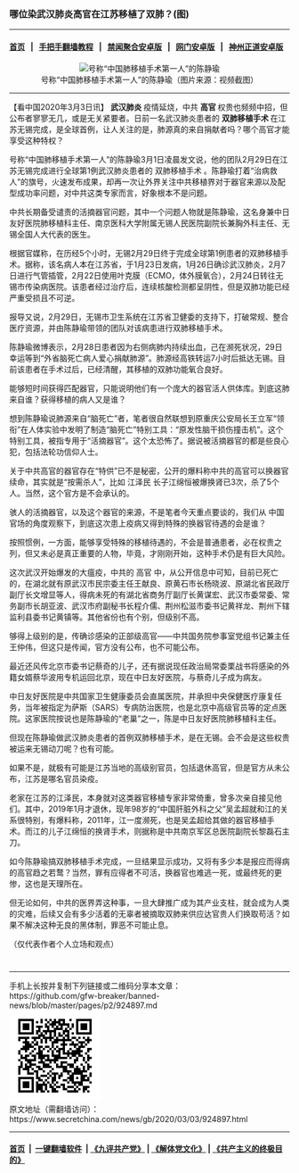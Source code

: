 ### 哪位染武汉肺炎高官在江苏移植了双肺？(图)
------------------------

#### [首页](https://github.com/gfw-breaker/banned-news/blob/master/README.md) &nbsp;&nbsp;|&nbsp;&nbsp; [手把手翻墙教程](https://github.com/gfw-breaker/guides/wiki) &nbsp;&nbsp;|&nbsp;&nbsp; [禁闻聚合安卓版](https://github.com/gfw-breaker/bn-android) &nbsp;&nbsp;|&nbsp;&nbsp; [网门安卓版](https://github.com/oGate2/oGate) &nbsp;&nbsp;|&nbsp;&nbsp; [神州正道安卓版](https://github.com/SzzdOgate/update) 



<div class="article_right" style="fone-color:#000">
 <p style="text-align:center">
  <img alt="号称“中国肺移植手术第一人”的陈静瑜" src="//img3.secretchina.com/pic/2020/3-2/p2639481a124670829-ss.jpg" style="height:338px; width:600px"/>
  <br>
   号称“中国肺移植手术第一人”的陈静瑜（图片来源：视频截图）
   <span id="hideid" name="hideid" style="color:red;display:none;">
    <span href="https://www.secretchina.com">
    </span>
   </span>
  </br>
 </p>
 <div id="txt-mid1-t21-2017">
  

---


  </div>
 </div>
 <p>
  【看中国2020年3月3日讯】
  <strong>
   <span href="https://www.secretchina.com/news/gb/tag/武汉肺炎" target="_blank">
    武汉肺炎
   </span>
  </strong>
  疫情延烧，中共
  <strong>
   高官
  </strong>
  权贵也频频中招，但公布者寥寥无几，或是无关紧要者。日前一名武汉肺炎患者的
  <strong>
   双肺移植手术
  </strong>
  在江苏无锡完成，是全球首例，让人关注的是，肺源真的来自捐献者吗？哪个高官才能享受这种特权？
  <span id="hideid" name="hideid" style="color:red;display:none;">
   <span href="https://www.secretchina.com">
   </span>
  </span>
 </p>
 <p>
  号称“中国肺移植手术第一人”的陈静瑜3月1日凌晨发文说，他的团队2月29日在江苏无锡完成进行全球第1例武汉肺炎患者的
  <span href="https://www.secretchina.com/news/gb/tag/双肺移植手术" target="_blank">
   双肺移植手术
  </span>
  。陈静瑜打着“治病救人”的旗号，火速发布成果，却再一次让外界关注中共移植界对于器官来源以及配型成功率问题，对中共这类专家而言，好象根本不是问题。
 </p>
 <p>
  中共长期备受谴责的活摘器官问题，其中一个问题人物就是陈静瑜，这名身兼中日友好医院肺移植科主任、南京医科大学附属无锡人民医院副院长兼胸外科主任、无锡全国人大代表的医生。
 </p>
 <p>
  根据官媒称，在历经5个小时，无锡2月29日终于完成全球第1例患者的双肺移植手术。据称，该名病人本在江苏省，于1月23日发病，1月26日确诊武汉肺炎，2月7日进行气管插管，2月22日使用叶克膜（ECMO，体外膜氧合），2月24日转往无锡市传染病医院。该患者经过治疗后，连续核酸检测都呈阴性，但是双肺功能已经严重受损且不可逆。
 </p>
 <p>
  报导又说，2月29日，无锡市卫生系统在江苏省卫健委的支持下，打破常规、整合医疗资源，并由陈静瑜带领的团队对该病患进行双肺移植手术。
 </p>
 <p>
  陈静瑜微博表示，2月28日患者因为右侧病肺内持续出血，己在濒死状况，29日幸运等到“外省脑死亡病人爱心捐献肺源”。肺源经高铁转运7小时后抵达无锡。目前该患者在手术过后，已经清醒，其移植的双肺功能氧合良好。
 </p>
 <p>
  能够短时间获得匹配器官，只能说明他们有一个庞大的器官活人供体库。到底这肺来自谁？获得移植的病人又是谁？
 </p>
 <p>
  想到陈静瑜说肺源来自“脑死亡”者，笔者很自然联想到原重庆公安局长王立军“领衔”在人体实验中发明了制造“脑死亡”特别工具：“原发性脑干损伤撞击机”。这个特别工具，被指专用于“活摘器官”。这个太恐怖了。据说被活摘器官的都是些良心犯，包括法轮功信仰人士。
 </p>
 <p>
  关于中共高官的器官存在“特供”已不是秘密，公开的爆料称中共的高官可以换器官续命，其实就是“按需杀人”，比如
  <span href="https://www.secretchina.com/news/gb/tag/江泽民" target="_blank">
   江泽民
  </span>
  长子江绵恒被爆换肾已3次，杀了5个人。当然，这个官方是不会承认的。
 </p>
 <p>
  骇人的活摘器官，以及这个器官的来源，不是笔者今天重点要谈的，我们从
  <span href="https://www.secretchina.com" target="_blank">
   中国
  </span>
  官场的角度观察下，到底这次患上疫病又得到特殊的换器官待遇的会是谁？
 </p>
 <p>
  按照惯例，一方面，能够享受特殊的移植待遇的，不会是普通患者，必在权贵之列，但又未必是真正重要的人物，毕竟，才刚刚开始，这种手术仍是有巨大风险。
 </p>
 <center>
  <div style="max-width: 632px;height:180px; display: none; text-align: center; margin: 0 auto; overflow: hidden;overflow-x: hidden;">
   <div id="taboola-midarticle-thumbnails" style="max-width: 632px;height:180px;overflow: hidden;overflow-x: hidden;">
   </div>
  </div>
  <div>
   <ins class="adsbygoogle" data-ad-client="ca-pub-1276641434651360" data-ad-format="fluid" data-ad-layout="in-article" data-ad-slot="5164544770" style="display:block; text-align:center;">
   </ins>
  </div>
 </center>
 <p>
  这次武汉开始爆发的大瘟疫，中共的
  <span href="https://www.secretchina.com/news/gb/tag/高官" target="_blank">
   高官
  </span>
  中，从公开信息中可知，目前已死亡的，在湖北就有原武汉市民宗委主任王献良、原黄石市长杨晓波、原湖北省民政厅副厅长文增显等人，得病未死的有湖北省商务厅副厅长黄谋宏、武汉市委常委、常务副市长胡亚波、武汉市府副秘书长程介儒、荆州松滋市委书记黄祥龙、荆州下辖监利县委书记黄镇等。其他省份也有个别，但级别不高。
 </p>
 <p>
  够得上级别的是，传确诊感染的正部级高官——中共国务院参事室党组书记兼主任王仲伟，但这只是传闻，官方没有公布，也不可能公布。
 </p>
 <p>
  最近还风传北京市委书记蔡奇的儿子，还有据说现任政治局常委栗战书将感染的外籍女婿蔡华波用专机运回北京，现在中日友好医院，与蔡奇儿子成为病友。
 </p>
 <p>
  中日友好医院是中共国家卫生健康委员会直属医院，并承担中央保健医疗康复任务，当年被指定为萨斯（SARS）专病防治医院，也是北京中高级官员等的定点医院。这家医院按说也是陈静瑜的“老巢”之一，陈是中日友好医院肺移植科主任。
 </p>
 <p>
  但现在陈静瑜做武汉肺炎患者的首例双肺移植手术，是在无锡。会不会是这些权贵被运来无锡动刀呢？也有可能。
 </p>
 <p>
  如果不是，就极有可能是江苏当地的高级别官员，包括退休高官，但是官方从未公布，江苏是哪名官员染疫。
 </p>
 <p>
  老家在江苏的江泽民，本身就对这类器官移植专家非常倚重，曾多次亲自接见他们。其中，2019年1月才退休，现年98岁的“中国肝脏外科之父”吴孟超就和江的关系很特别，有爆料称，2011年，江一度濒死，也是吴孟超给其做的器官移植手术。而江的儿子江绵恒的换肾手术，则据称是中共南京军区总医院副院长黎磊石主刀。
 </p>
 <p>
  如今陈静瑜搞双肺移植手术完成，一旦结果显示成功，又将有多少本是报应而得病的高官趋之若鹜？当然，罪有应得者不可活，换器官也难逃一死，或最终死的更惨，这也是天理所在。
 </p>
 <p>
  但无论如何，中共的医界弄这种事，一旦大肆推广成为其产业支柱，就会成为人类的灾难，后续又会有多少活着的无辜者被摘取双肺来供应达官贵人们换取苟活？如果不解决这种无良的黑体制，罪恶不可能止息。
 </p>
 <p>
 </p>
 <p>
  （仅代表作者个人立场和观点）
  <center>
   <div>
    <div id="txt-mid2-t22-2017" style="display: block;  max-height: 351px;  overflow: hidden;">
     <div id="SC-21xxx">
     </div>
     <ins class="adsbygoogle" data-ad-client="ca-pub-1276641434651360" data-ad-format="auto" data-ad-slot="4301710469" data-full-width-responsive="true" style="display:block">
     </ins>
    </div>
   </div>
  </center>
  <div style="padding-top:12px;">
  </div>
 </p>
</div>

<hr/>
手机上长按并复制下列链接或二维码分享本文章：<br/>
https://github.com/gfw-breaker/banned-news/blob/master/pages/p2/924897.md <br/>
<a href='https://github.com/gfw-breaker/banned-news/blob/master/pages/p2/924897.md'><img src='https://github.com/gfw-breaker/banned-news/blob/master/pages/p2/924897.md.png'/></a> <br/>
原文地址（需翻墙访问）：https://www.secretchina.com/news/gb/2020/03/03/924897.html


------------------------
#### [首页](https://github.com/gfw-breaker/banned-news/blob/master/README.md) &nbsp;|&nbsp; [一键翻墙软件](https://github.com/gfw-breaker/nogfw/blob/master/README.md) &nbsp;| [《九评共产党》](https://github.com/gfw-breaker/9ping.md/blob/master/README.md#九评之一评共产党是什么) | [《解体党文化》](https://github.com/gfw-breaker/jtdwh.md/blob/master/README.md) | [《共产主义的终极目的》](https://github.com/gfw-breaker/gczydzjmd.md/blob/master/README.md)


<img src='http://gfw-breaker.win/banned-news/pages/p2/924897.md' width='0px' height='0px'/>